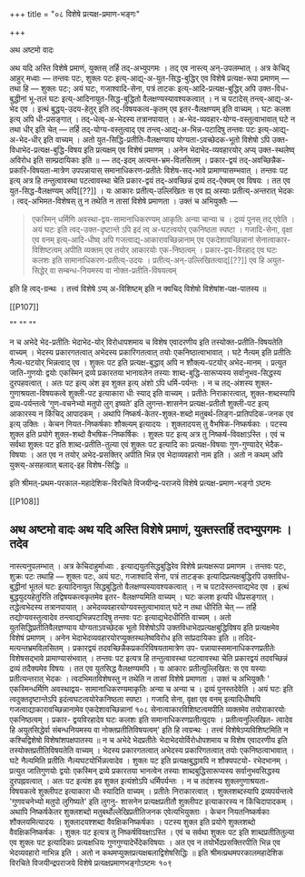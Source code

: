 +++
title = "०८ विशेषे प्रत्यक्ष-प्रमाण-भङ्गः"

+++

अथ अष्टमो वादः

अथ यदि अस्ति विशेषे प्रमाणं, युक्तस् तर्हि तद्-अभ्युपगमः । तद् एव नास्त्य् अन्-उपलम्भात् । अत्र केचिद् आहुर् मध्वाः — तन्तवः पटः, शुक्लः पटः इत्य्-आद्य्-अ-युत-सिद्ध-बुद्धिर् एव विशेषे प्रत्यक्ष-रूपा प्रमाणम् — तथा हि — शुक्लः पटः; अयं घटः, गजाश्वादि-सेना, पत्रं ताटकः इत्य्-आदि-प्रत्यक्ष-बुद्धिर् अपि उक्त-विध-बुद्धीनां भू-तलं घटः इत्य्-आदिनायुत-सिद्ध-बुद्धितो वैलक्षण्यस्यावश्यकत्वात् । न च पटादेस् तन्त्व्-आद्य्-अ-भेद एव । इत्थं बुद्धय्-उदय-हेतुर् इति तद्-विषयकत्व-कृतम् एव इतर-वैलक्षण्यम् इति वाच्यम् । घटः कलश इत्य् अपि धी-प्रसङ्गात् । तद्-धेत्व्-अ-भेदस्य तत्रानपायात् । अ-भेद-व्यवहार-योग्य-वस्तुत्वाभावात् घटे न तथा धीर् इति चेत् — तर्हि तद्-योग्य-वस्तुत्वाद् एव तन्त्व्-आद्य्-अ-भिन्न-पटादिषु तन्तवः पटः इत्य्-आद्य्-अ-भेद-धीर् इति वाच्यम् । अतो युत-सिद्धि-प्रतीति-वैलक्षण्याय योग्यता-ऽवच्छेदक-भूतो विशेषो ऽपि उक्त-विधाभेद-प्रत्यक्ष-बुद्धि-विषय इति प्रत्यक्षम् एव विशेषं प्रमाणम् । अनेन भेदाभेद-व्यवहारयोर् अप्य् उक्त-स्थलेष्व् अविरोध इति साम्प्रदायिकाः इति ॥ — तद्-इदम् अत्यन्त-भ्रम-विलसितम् । प्रकार-द्वयं तद्-अवच्छिन्नैक-प्रकारि-विषयता-मात्रेण उपपन्नायास् समानाधिकरण-प्रतीतेः विशेष-सद्-भावे प्रामाण्यासम्भवात् । तन्तवः पट इत्य् अत्र हि तन्तुत्वावस्था पटत्वावस्था चेति प्रकार-द्वयं तद्-अवच्छिन्नं द्रव्यं तद्-ऐक्यम् एव विषयः । तत एव युत-सिद्ध-वैलक्षण्यम् अपि[[??]] । यः आकारः प्रतीत्य्-उल्लिखितः स एव ह्य् अस्याः प्रतीत्य्-अन्तरात् भेदकः । त्वद्-अभिमत-विशेषस् तु न तथेति न तासां विशेषे प्रमाणता । उक्तं च अभियुक्तैः —

> एकस्मिन् धर्मिणि अवस्था-द्वय-सामानाधिकरण्यम् आकृतिः अन्या चान्या च । द्रव्यं पुनस् तद् एवेति । अयं घटः इति त्वद्-उक्त-दृष्टान्ते ऽपि इदं त्व् अ-घटत्वयोर् एकनिष्ठता स्पष्टा । गजादि-सेना, वृक्षा एव वनम् इत्य्-आदि-धीष्व् अपि गजत्वाद्य्-आकारावच्छिन्नानाम् एव एकदेशावच्छिन्नानां सेनात्वाकार-विशिष्टत्वम् अपीति व्यक्तम् एव तयोर् आकारयोः एक-निष्ठत्वम् । प्रकार-द्वय-विरहाद् एव घटः कलशः इति सामानाधिकरण-प्रतीत्य्-उदयः । प्रतीत्य्-अन्-उल्लिखितत्वाद्[[??]] एव हि अयुत-सिद्धेर् वा सम्बन्ध-नियमस्य वा नोक्त-प्रतीति-विषयत्वम् 

इति हि त्वद्-ग्रन्थः । तत्त्वं विशेषे ऽप्य् अ-विशिष्टम् इति न क्वचिद् विशेषो विशेषांश-पक्ष-पातस्य ॥

[[P107]]

""
""
""



न च अभेदे भेद-प्रतीतिः भेदाभेद-योर् विरोधापशमाय च विशेष एवादरणीय इति तस्योक्त-प्रतीति-विषयतेति वाच्यम् । भेदस्य प्रकारगतत्वात् अभेदस्य प्रकारिगतत्वात् तयोः एकनिष्ठात्वाभावात् । घटे नैत्यम् इति प्रतीतिः नैल्य-घटयोर् भिन्नत्वाद् एव । शुक्लः पट इति प्रत्यक्ष-बुद्धाव् अपि न शौक्ल्य-पटयोर् अभेद-मानम् । प्रत्युत जाति-गुणयोः द्वयोः एकस्मिन् द्रव्ये प्रकारतया भानावलेन तस्याः शाब्द-बुद्धि-सारूप्यस्य सर्वानुभव-सिद्धस्य दुरपहवत्वात् । अतः पट इत्य् अंश इव शुक्ल इत्य् अंशो ऽपि धर्मि-पर्यन्तः । न च तद्-अंशस्य शुक्ल-गुणाश्रयता-विषयकत्वे शुक्ली-पट इत्याकारा धीः स्याद् इति वाच्यम् । प्रतीतेः निराकारत्वात्, शुक्ल-शब्दस्यापि द्रव्य-पर्यन्तत्वे ‘गुण-वचनेभ्यो मतुपो लुग् इष्यते’ इति लुगन्त-शासनेन प्रत्यक्ष-प्रतीतौ शुक्ली-पट इत्य् आकारस्य न किंचिद् आपादकम् । अथापि निष्कर्ष-केतर-शुक्ल-शब्दो मतुबर्थ-लिङ्ग-प्रातिपदिक-जनक एव इत्य् उक्तिः । केचन नियत-निष्कर्षकाः शौक्ल्यम् इत्यादयः । शुक्लादयस् तु वैभषिक-निष्कर्षकाः । पटस्य शुक्ल इति प्रयोगे शुक्ल-शब्दो वैभषिक-निष्कर्षिकः । शुक्लः पट इत्य् अत्र तु निष्कर्ष-विवक्षाऽस्ति । एवं च सर्वथा शुक्लः पट इति शाब्द-प्रतीति-तुल्या एवं शुक्लः पट इत्यादि काः प्रत्यक्ष-विषयाः गुण-गुण्यादेर् भेदैक-विषयाः । अत एव न तयोर् अभेद-प्रसक्तिर् अपीति भिन्न एव भेदाव्यवहारो नाम इति । अतो न कथम् अपि युक्त्य्-असहत्वात् बलाद्-इह विशेष-सिद्धिः ॥

इति श्रीमत्-प्रथम-परकाल-महादेशिक-विरचिते विजयीन्द्र-पराजयॆ विशेषे प्रत्यक्ष-प्रमाण-भङ्गो ऽष्टमः

[[P108]]

अथ अष्टमो वादः 
अथ यदि अस्ति विशेषे प्रमाणं, युक्तस्तर्हि तदभ्युपगमः । तदेव 
- 
नास्त्यनुपलम्भात् । अत्र केचिदाहुर्माध्वाः . इत्याद्ययुतसिद्धबुद्धिरेव विशेषे प्रत्यक्षरूपा प्रमाणम 
। 
तन्तवः पटः, शुक्रः पटः तथाहि — शुक्लः पटः, 
अयं घटः, गजाश्वादि सेना, पत्रं ताटङ्कः इत्यादिप्रत्यक्षबुद्धिरपि उक्तविध- बुद्धीनां भूतलं घटः इत्यादिनायुत सिद्धबुद्धितो वैलक्षण्यस्यावश्यकत्वात् । न च पटादेस्तन्त्वाद्यभेद एव । इत्थं बुद्धयुदयहेतुरिति तद्विषयकत्वकृतमेव इतर- वैलक्षण्यमिति वाच्यम् । घटः कलश इत्यपि धीप्रसङ्गात् । तद्धेत्वभेदस्य तत्रानपायात् । अभेदव्यवहारयोग्यवस्तुत्वाभावात् घटे न तथा धीरिति चेत् — तर्हि तद्योग्यवस्तुत्वादेव तन्त्वाद्यभिन्नपटादिषु तन्तवः पटः इत्याद्यभेदधीरिति वाच्यम् । अतो युतसिद्धिप्रतीतिवैलज्ञण्याय योग्यताऽवच्छेदक भूतो विशेषोऽपि उक्तविधाभेदप्रत्यक्षबुद्धिविषय इति प्रत्यक्षमेव विशेषं प्रमाणम् । अनेन भेदाभेदव्यवहारयोरप्युक्तस्थलेष्वविरोध इति सांप्रदायिकाः इति ॥ तदिद- मत्यन्तभ्रमविलसितम् । प्रकारद्वयं तदवच्छिन्नैकप्रकारिविषयतामात्रेण उप- पन्नायास्समानाधिकरणप्रतीतेः विशेषसद्भावे प्रामाण्यासंभवात् । तन्तवः पट इत्यत्र हि तन्तुत्वावस्था पटत्वावस्था चेति प्रकारद्वयं तदवच्छिन्नं द्रव्यं तदैक्यमेव विषयः । तत एव युतसिद्ध वैलक्षण्यमपि । यः आकारः प्रतीत्युल्लिखित: स एव यस्याः प्रतीत्यन्तरात् भेदकः । त्वदभिमतविशेषस्तु न तथेति न तासां विशेषे प्रमाणता । उक्तं च अभियुक्तैः ' एकस्मिन्धर्मिणि अवस्थाद्वय- सामानाधिकरण्यमाकृतिः अन्या च अन्या च । द्रव्यं पुनस्तदेवेति । अयं घटः इति त्वदुक्तदृष्टान्तेऽपि इदंत्वघटत्वयोरेकनिष्ठता स्पष्टा । गजादि सेना, वृक्षा एव वनम् इत्यादिधीष्वपि गजत्वाद्याकारावच्छिन्नानामेव एकदेशावच्छिन्नानां 
१०८ 
सेनात्वाकारविशिष्टत्वमपीति व्यक्तमेव तयोराकारयोः एकनिष्ठत्वम् । प्रकार- द्वयविरहादेव घटः कलशः इति समानाधिकरणप्रतीत्युदयः । प्रतीत्यनुल्लिखित- त्वादेव हि अयुतसिद्धेर्वा संबन्धनियमस्य वा नोक्तप्रतीतिविषयत्वम्' इति हि त्वग्रन्थः । तत्त्वं विशेषेऽप्यविशिष्टमिति न कश्चिद्विशेषो विशेषांशपक्षपातस्य ॥ 
न च अभेदे भेदप्रतीतेः भेदाभेदयोर्विरोधोपशमाय च विशेष एवादरणीय इति तस्योक्तप्रतीतिविषयतेति वाच्यम् । भेदस्य प्रकारगतत्वात् अभेदस्य प्रकारिगतत्वात् तयोः एकनिष्ठत्वाभावात् । घटे नैल्यमिति प्रतीतिः नैल्यघटयोर्भिन्नत्वादेव । शुक्लः पट इति प्रत्यक्षबुद्धावपि न शौक्यपटयो- रभेदभानम् । प्रत्युत जातिगुणयोः द्वयोः एकस्मिन् द्रव्ये प्रकारतया भानत्वेन तस्याः शाब्दबुद्धिसारूप्यस्य सर्वानुभवसिद्धस्य दुरपह्नवत्वात् । अतः पट इत्यंश इव शुक्ल इत्यंशोऽपि धर्मिपर्यन्तः । न च तदंशस्य शुक्लगुणाश्रयता- विषयकत्वे शुक्लीपट इत्याकारा धीः स्यादिति वाच्यम् । प्रतीतेः निराकारत्वात् । शुक्लशब्दस्यापि द्रव्यपर्यन्तत्वे 'गुणवचनेभ्यो मतुपो लुगिष्यते' इति लुगनु- शासनेन प्रत्यक्षप्रतीतौ शुक्लीपट इत्याकारस्य न किंचिदापादकम् । अथापि निष्कर्षकेतर शुक्लशब्दो मतुबर्थोल्लेखिप्रतीतिजनक एवेत्यभियुक्ताः । केचन नियतनिष्कर्षकाः शौक्लयमित्यादयः । शुक्लादयश्शब्दा वैवक्षिकनिष्कर्षकाः । पटस्य शुक्ल इति प्रयोगे शुक्लशब्दो वैवक्षिकनिष्कर्षकः । शुक्लः पट इत्यत्र तु निष्कर्षविवक्षाऽस्ति । एवं च सर्वथा शुक्लः पट इति शाब्दप्रतीतितुल्या एव शुक्लः पट इत्यादिकाः प्रत्यक्षधियः गुणगुण्यादेर्भेदेकविषयाः । अत एव न तयोर्भेदप्रसक्तिरपीति भिन्न एव भेदव्यवहारो नाभिन्न इति । अतो न कथमप्युक्तप्रत्यक्षबलाद्विशेषसिद्धिः ॥ 
इति श्रीमत्प्रथमपरकालमहादेशिक विरचिते विजयीन्द्रपराजये 
विशेषे प्रत्यक्षप्रमाणभङ्गोऽष्टमः 
१०९ 
